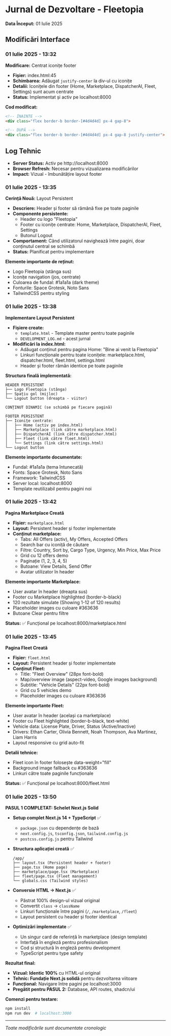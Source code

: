 # Jurnal de Dezvoltare - Fleetopia

**Data Început:** 01 Iulie 2025

## Modificări Interface

### 01 Iulie 2025 - 13:32
**Modificare:** Centrat iconițe footer
- **Fișier:** index.html:45
- **Schimbarea:** Adăugat `justify-center` la div-ul cu iconițe
- **Detalii:** Iconițele din footer (Home, Marketplace, DispatcherAI, Fleet, Settings) sunt acum centrate
- **Status:** Implementat și activ pe localhost:8000

**Cod modificat:**
```html
<!-- ÎNAINTE -->
<div class="flex border-b border-[#4d4d4d] px-4 gap-8">

<!-- DUPĂ -->
<div class="flex border-b border-[#4d4d4d] px-4 gap-8 justify-center">
```

## Log Tehnic

- **Server Status:** Activ pe http://localhost:8000
- **Browser Refresh:** Necesar pentru vizualizarea modificărilor
- **Impact:** Vizual - îmbunătățire layout footer

### 01 Iulie 2025 - 13:35
**Cerință Nouă:** Layout Persistent
- **Descriere:** Header și footer să rămână fixe pe toate paginile
- **Componente persistente:**
  - Header cu logo "Fleetopia" 
  - Footer cu iconițe centrate: Home, Marketplace, DispatcherAI, Fleet, Settings
  - Butonul Logout
- **Comportament:** Când utilizatorul navighează între pagini, doar conținutul central se schimbă
- **Status:** Planificat pentru implementare

**Elemente importante de reținut:**
- Logo Fleetopia (stânga sus)
- Iconițe navigation (jos, centrate)
- Culoarea de fundal: #1a1a1a (dark theme)
- Fonturile: Space Grotesk, Noto Sans
- TailwindCSS pentru styling

### 01 Iulie 2025 - 13:38
**Implementare Layout Persistent**
- **Fișiere create:**
  - `template.html` - Template master pentru toate paginile
  - `DEVELOPMENT_LOG.md` - acest jurnal
- **Modificări la index.html:**
  - Adăugat conținut pentru pagina Home: "Bine ai venit la Fleetopia"
  - Linkuri funcționale pentru toate iconițele: marketplace.html, dispatcher.html, fleet.html, settings.html
  - Header și footer rămân identice pe toate paginile

**Structura finală implementată:**
```
HEADER PERSISTENT
├── Logo Fleetopia (stânga)
├── Spațiu gol (mijloc)
└── Logout button (dreapta - viitor)

CONȚINUT DINAMIC (se schimbă pe fiecare pagină)

FOOTER PERSISTENT
├── Iconițe centrate:
│   ├── Home (activ pe index.html)
│   ├── Marketplace (link către marketplace.html)
│   ├── DispatcherAI (link către dispatcher.html)
│   ├── Fleet (link către fleet.html)
│   └── Settings (link către settings.html)
└── Logout button
```

**Elemente importante documentate:**
- Fundal: #1a1a1a (tema întunecată)
- Fonts: Space Grotesk, Noto Sans
- Framework: TailwindCSS
- Server local: localhost:8000
- Template reutilizabil pentru pagini noi

### 01 Iulie 2025 - 13:42
**Pagina Marketplace Creată**
- **Fișier:** `marketplace.html`
- **Layout:** Persistent header și footer implementate
- **Conținut marketplace:**
  - Tabs: All Offers (activ), My Offers, Accepted Offers
  - Search bar cu iconiță de căutare
  - Filtre: Country, Sort by, Cargo Type, Urgency, Min Price, Max Price
  - Grid cu 12 offers demo
  - Paginație (1, 2, 3, 4, 5)
  - Butoane: View Details, Send Offer
  - Avatar utilizator în header

**Elemente importante Marketplace:**
- User avatar în header (dreapta sus)
- Footer cu Marketplace highlighted (border-b-black)
- 120 rezultate simulate (Showing 1-12 of 120 results)
- Placeholder images cu culoare #363636
- Butoane Clear pentru filtre

**Status:** ✅ Funcțional pe localhost:8000/marketplace.html

### 01 Iulie 2025 - 13:45
**Pagina Fleet Creată**
- **Fișier:** `fleet.html`
- **Layout:** Persistent header și footer implementate
- **Conținut Fleet:**
  - Title: "Fleet Overview" (28px font-bold)
  - Map/overview image (aspect-video, Google images background)
  - Subtitle: "Vehicle Details" (22px font-bold)
  - Grid cu 5 vehicles demo
  - Placeholder images cu culoare #363636

**Elemente importante Fleet:**
- User avatar în header (același ca marketplace)
- Footer cu Fleet highlighted (border-b-black, text-white)
- Vehicle data: License Plate, Driver, Status (Active/Inactive)
- Drivers: Ethan Carter, Olivia Bennett, Noah Thompson, Ava Martinez, Liam Harris
- Layout responsive cu grid auto-fit

**Detalii tehnice:**
- Fleet icon în footer folosește data-weight="fill"
- Background image fallback cu #363636
- Linkuri către toate paginile funcționale

**Status:** ✅ Funcțional pe localhost:8000/fleet.html

### 01 Iulie 2025 - 13:50
**PASUL 1 COMPLETAT: Schelet Next.js Solid**
- **Setup complet Next.js 14 + TypeScript** ✅
  - `package.json` cu dependențe de bază
  - `next.config.js`, `tsconfig.json`, `tailwind.config.js`
  - `postcss.config.js` pentru Tailwind

- **Structura aplicației creată** ✅
  ```
  /app/
  ├── layout.tsx (Persistent header + footer)
  ├── page.tsx (Home page)
  ├── marketplace/page.tsx (Marketplace)
  ├── fleet/page.tsx (Fleet management)
  └── globals.css (Tailwind styles)
  ```

- **Conversie HTML → Next.js** ✅
  - Păstrat 100% design-ul vizual original
  - Convertit `class` → `className`
  - Linkuri funcționale între pagini (`/`, `/marketplace`, `/fleet`)
  - Layout persistent cu header și footer identical

- **Optimizări implementate** ✅
  - Un singur card de referință în marketplace (design template)
  - Interfață în engleză pentru profesionalism
  - Cod și structură în engleză pentru development
  - TypeScript pentru type safety

**Rezultat final:**
- **Vizual: Identic 100%** cu HTML-ul original
- **Tehnic: Fundație Next.js solidă** pentru dezvoltarea viitoare
- **Funcțional:** Navigare între pagini pe localhost:3000
- **Pregătit pentru PASUL 2:** Database, API routes, shadcn/ui

**Comenzi pentru testare:**
```bash
npm install
npm run dev  # localhost:3000
```

---
*Toate modificările sunt documentate cronologic*